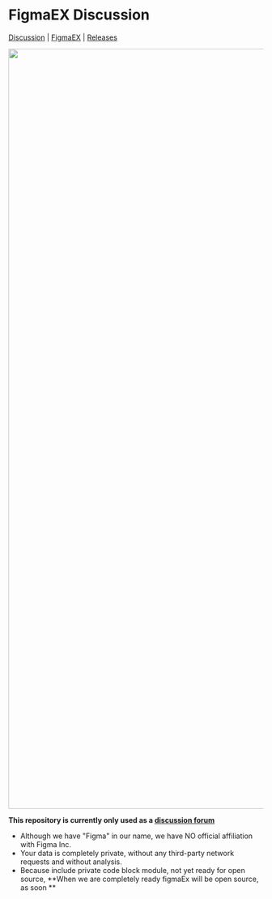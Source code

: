 


# FigmaEX  Discussion

 [Discussion](https://github.com/staff-moonvy/figmaEX/discussions) | [FigmaEX](https://moonvy.com/figmaEX/) | [Releases](https://github.com/Moonvy/figmaEX/releases)

<p align="center">
  <img src="https://github.com/staff-moonvy/figmaEX/raw/master/cover.png" width="1500"></img>
</p>



**This repository is currently only used as a  [discussion forum](https://github.com/staff-moonvy/figmaEX/discussions)** 


- Although we have "Figma" in our name, we have NO official affiliation with Figma Inc.
- Your data is completely private, without any third-party network requests and without analysis.
- Because include private code block module, not yet ready for open source, 
  **When we are completely ready figmaEx will be open source, as soon **
